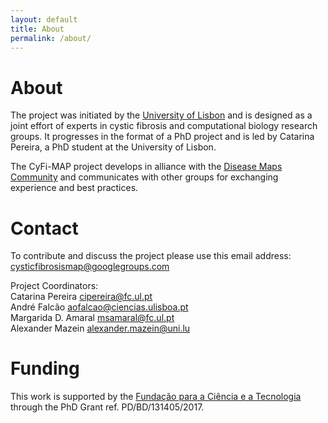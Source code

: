 ```yaml
---
layout: default
title: About
permalink: /about/
---
```


# About

The project was initiated by the [University of Lisbon](https://www.ulisboa.pt/en) and is designed as a joint effort of experts in cystic fibrosis and computational biology research groups. It progresses in the format of a PhD project and is led by Catarina Pereira, a PhD student at the University of Lisbon.  

The CyFi-MAP project develops in alliance with the [Disease Maps Community](http://disease-maps.org/) and communicates with other groups for exchanging experience and best practices.

# Contact

To contribute and discuss the project please use this email address: [cysticfibrosismap@googlegroups.com](mailto:cysticfibrosismap@googlegroups.com)  

Project Coordinators:  
Catarina Pereira [cipereira@fc.ul.pt](mailto:cipereira@fc.ul.pt)  
André Falcão [aofalcao@ciencias.ulisboa.pt](mailto:aofalcao@ciencias.ulisboa.pt)  
Margarida D. Amaral [msamaral@fc.ul.pt](mailto:msamaral@fc.ul.pt)  
Alexander Mazein [alexander.mazein@uni.lu](mailto:alexander.mazein@uni.lu) 

# Funding

This work is supported by the [Fundação para a Ciência e a Tecnologia](https://www.fct.mctes.pt/) through the PhD Grant ref. PD/BD/131405/2017.


